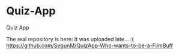 # Quiz-App
Quiz App

The real repository is here:
It was uploaded late... :(
https://github.com/SegunM/QuizApp-Who-wants-to-be-a-FilmBuff
